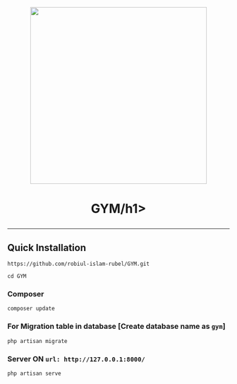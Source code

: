<p align="center"><a href="https://laravel.com" target="_blank"><img src="https://raw.githubusercontent.com/laravel/art/master/logo-lockup/5%20SVG/2%20CMYK/1%20Full%20Color/laravel-logolockup-cmyk-red.svg" width="400"></a></p>
<h1 align="center">GYM/h1>
<hr>


## Quick Installation

    https://github.com/robiul-islam-rubel/GYM.git

    cd GYM
    
### Composer

    composer update
    
    
 
    
 ### For Migration table in database [Create database name as ```gym```]
 
    php artisan migrate
    
### Server ON ```url: http://127.0.0.1:8000/```

    php artisan serve

